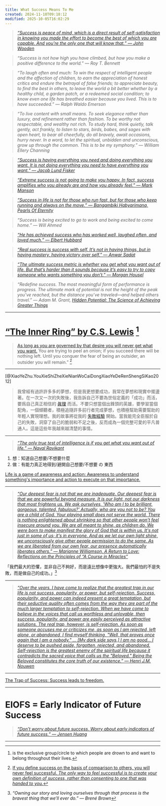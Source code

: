 ```yaml
---
title: What Success Means To Me
created: 2024-11-18T09:18:12
modified: 2025-10-05T16:02:29
---
```


> _[“Success is peace of mind, which is a direct result of self-satisfaction in knowing you made the effort to become the best of which you are capable. And you're the only one that will know that.” — John Wooden](https://www.youtube.com/watch?v=JWQIxuNGdvQ&t=95s)_

> _“Success is not how high you have climbed, but how you make a positive difference to the world.” — Roy T. Bennett_

> _“To laugh often and much: To win the respect of intelligent people and the affection of children, to earn the appreciation of honest critics and endure the betrayal of false friends; to appreciate beauty, to find the best in others, to leave the world a bit better whether by a healthy child, a garden patch, or a redeemed social condition; to know even one life has breathed easier because you lived. This is to have succeeded.” — Ralph Waldo Emerson_

> _“To live content with small means. To seek elegance rather than luxury, and refinement rather than fashion. To be worthy not respectable, and wealthy not rich. To study hard, think quietly, talk gently, act frankly, to listen to stars, birds, babes, and sages with open heart, to bear all cheerfully, do all bravely, await occasions, hurry never. In a word, to let the spiritual, unbidden and unconscious, grow up through the common. This is to be my symphony.” — William Ellery Channing_

> _[“Success is having everything you need and doing everything you want. It is not doing everything you need to have everything you want.” — Jacob Lund Fisker](https://earlyretirementextreme.com/manifesto.html)_

> _[“Extreme success is not going to make you happy. In fact, success amplifies who you already are and how you already feel.” — Mark Manson](https://www.youtube.com/watch?v=_ZJpU43NA0c&t=10m49s)_

> _[“Success in life is not for those who run fast, but for those who keep running and always on the move.” — Bangambiki Habyarimana, Pearls Of Eternity](https://www.goodreads.com/quotes/7890685-success-in-life-is-not-for-those-who-run-fast)_

> _“Success is being excited to go to work and being excited to come home.” — Will Ahmed_

> _[“He has achieved success who has worked well, laughed often, and loved much.” — Elbert Hubbard](https://www.brainyquote.com/quotes/elbert_hubbard_103488)_

> _[“Real success is success with self. It’s not in having things, but in having mastery, having victory over self.” — Anwar Sadat](https://www.azquotes.com/quote/856603)_

> _[“The ultimate success metric is whether you get what you want out of life. But that’s harder than it sounds because it’s easy to try to copy someone who wants something you don’t.” — Morgan Housel](https://collabfund.com/blog/your-way-is-the-only-way/)_

> _“Redefine success. The most meaningful form of performance is progress. The ultimate mark of potential is not the height of the peak you’ve reached, but the distance you’ve traveled—and helped others travel.” ― Adam M. Grant, [Hidden Potential: The Science of Achieving Greater Things](https://www.goodreads.com/work/quotes/170223349)_

---

# [“The Inner Ring” by C.S. Lewis](https://www.lewissociety.org/innerring/) [^1]

> [As long as you are governed by that desire you will never get what you want.](The%20Arrival%20Fallacy.md) You are trying to peel an onion; if you succeed there will be nothing left. Until you conquer the fear of being an outsider, an outsider you will remain.” [^2]

---

[@XiaoYeZhu.YouXieShiZheXieNianWoCaiDongXiaoYeDeRenShengSiKao2012]

> 我曾經有過許許多多的夢想，但是我更想要成功，我常在夢想和現實中擺盪著。在一次又一次的失敗後，我告訴自己不要為世俗定義的「成功」而活，要爲自己真正相信的 [眞理](Seek%20for%20the%20truth.md) 而活。不要只想當個出鋒頭的英雄，要學習當個配角，一個傾聽者，積極追隨許多前行者完成夢想，也積極幫助需要幫助的年輕人實現理想。我的故事將從我的 [失敗經驗](Failing%20forward%20turns%20setbacks%20into%20stepping%20stones.md) 開始。當我能完全臣服於自己的失敗，洞穿了自己的脆弱和不足之後，反而成為一個完整可愛的平凡普通人。這是這些年我越來越清楚的事情。

---

> _[“The only true test of intelligence is if you get what you want out of life.” — Naval Ravikant](https://youtu.be/KyfUysrNaco)_

1. 想：知道自己想要/不想要什麼
2. 做：有能力真正地得到/避開自己想要/不想要 の 東西

[Life is a game of awareness and action: Awareness to understand something's importance and action to execute on that importance.](https://www.sahilbloom.com/newsletter/11-uncommon-lessons-from-uncommon-minds)

---

> _[“Our deepest fear is not that we are inadequate. Our deepest fear is that we are powerful beyond measure. It is our light, not our darkness that most frightens us. We ask ourselves, 'Who am I to be brilliant, gorgeous, talented, fabulous?' Actually, who are you not to be? You are a child of God. Your playing small does not serve the world. There is nothing enlightened about shrinking so that other people won't feel insecure around you. We are all meant to shine, as children do. We were born to make manifest the glory of God that is within us. It's not just in some of us; it's in everyone. And as we let our own light shine, we unconsciously give other people permission to do the same. As we are liberated from our own fear, our presence automatically liberates others.” ― Marianne Williamson, A Return to Love: Reflections on the Principles of “A Course in Miracles”](https://www.goodreads.com/quotes/928-our-deepest-fear-is-not-that-we-are-inadequate-our)_

「我們最大的恐懼，並非自己不夠好，而是遠比想像中更強大。我們最怕的不是失敗，而是做自己的成功。」[^3]

---

> _[“Over the years, I have come to realize that the greatest trap in our life is not success, popularity, or power, but self-rejection. Success, popularity, and power can indeed present a great temptation, but their seductive quality often comes from the way they are part of the much larger temptation to self-rejection. When we have come to believe in the voices that call us worthless and unlovable, then success, popularity, and power are easily perceived as attractive solutions. The real trap, however, is self-rejection. As soon as someone accuses me or criticizes me, as soon as I am rejected, left alone, or abandoned, I find myself thinking, "Well, that proves once again that I am a nobody." ... [My dark side says,] I am no good... I deserve to be pushed aside, forgotten, rejected, and abandoned. Self-rejection is the greatest enemy of the spiritual life because it contradicts the sacred voice that calls us the "Beloved." Being the Beloved constitutes the core truth of our existence.” — Henri J.M. Nouwen](https://www.goodreads.com/quotes/230436-over-the-years-i-have-come-to-realize-that-the)_

---

[The Trap of Success: Success leads to freedom.](https://www.sahilbloom.com/newsletter/the-trap-of-success-how-to-escape-it)

---

# EIOFS = Early Indicator of Future Success

> _[“Don’t worry about future success. Worry about early indicators of future success.” — Jensen Huang](https://www.youtube.com/watch?v=BbTZ_7pZDB0)_

---

[^1]: is the exclusive group/circle to which people are drown to and want to belong throughout their lives.
[^2]: [If you define success on the basis of comparison to others, you will never feel successful. _The only way to feel successful is to create your own definition of success, rather than consenting to one that was handed to you._](https://www.sahilbloom.com/newsletter/13-harsh-truths-about-success-nobody-told-you)
[^3]: _“Owning our story and loving ourselves through that process is the bravest thing that we’ll ever do.” — Brené Brown_
